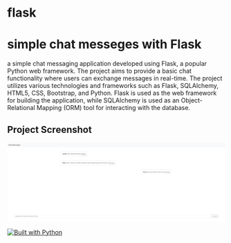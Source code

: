 # flask

# simple chat messeges with Flask
a simple chat messaging application developed using Flask, a popular Python web framework. The project aims to provide a basic chat functionality where users can exchange messages in real-time.
The project utilizes various technologies and frameworks such as Flask, SQLAlchemy, HTML5, CSS, Bootstrap, and Python. Flask is used as the web framework for building the application, while SQLAlchemy is used as an Object-Relational Mapping (ORM) tool for interacting with the database.



## Project Screenshot
![](https://github.com/TahaAlothman/flask/blob/main/screencapture.png)



[![Built with Python](https://img.shields.io/badge/Built%20with-Python-blue)](https://www.python.org/)

